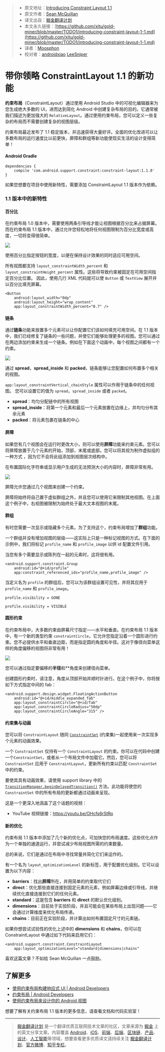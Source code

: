 > * 原文地址：[Introducing Constraint Layout 1.1](https://medium.com/google-developers/introducing-constraint-layout-1-1-d07fc02406bc)
> * 原文作者：[Sean McQuillan](https://medium.com/@objcode?source=post_header_lockup)
> * 译文出自：[掘金翻译计划](https://github.com/xitu/gold-miner)
> * 本文永久链接：[https://github.com/xitu/gold-miner/blob/master/TODO1/introducing-constraint-layout-1-1.md](https://github.com/xitu/gold-miner/blob/master/TODO1/introducing-constraint-layout-1-1.md)
> * 译者：[Moosphon](https://github.com/Moosphan)
> * 校对者：[androidxiao](https://github.com/androidxiao) [LeeSniper](https://github.com/LeeSniper)

# 带你领略 ConstraintLayout 1.1 的新功能

**约束布局**（ConstraintLayout）通过使用 Android Studio 中的可视化编辑器来为您生成绝大多数的 UI，进而达到简化 Android 中创建复杂布局的目的。它通常被我们描述为更加强大的 `RelativeLayout`。通过使用约束布局，您可以定义一些复杂的布局而不需要创建复杂的视图层级。

约束布局最近发布了 1.1 稳定版本，并迅速获得大量好评。全面的优化改进可以让多数布局的运行速度比以前更快，屏障和群组等新功能使现实生活的设计变得简单！

#### Android Gradle

```
dependencies {
    compile 'com.android.support.constraint:constraint-layout:1.1.0'
}
```

如果您想要在项目中使用新特性，需要添加 ConstraintLayout 1.1 版本作为依赖。

### 1.1 版本中的新特性

#### 百分比

在约束布局 1.0 版本中，需要使用两条引导线才能让视图根据百分比来占据屏幕。而在约束布局 1.1 版本中，通过允许您轻松地将任何视图限制为百分比宽度或高度，一切将变得很简单。

![](https://cdn-images-1.medium.com/max/800/1*uqU2HbwRZeik-P2Ny-leIg.jpeg)

使用百分比指定按钮的宽度，以便在保持设计效果的同时适应可用空间。

所有视图都支持 `layout_constraintWidth_percent` 和 `layout_constraintHeight_percent` 属性。这些将导致约束被固定在可用空间指定百分比位置。 因此，使用几行 XML 代码就可以使 `Button` 或 `TextView` 展开并以百分比填充屏幕。

```
<Button
    android:layout_width="0dp"
    android:layout_height="wrap_content"
    app:layout_constraintWidth_percent="0.7" />
```

#### 链条

通过**链条**功能来放置多个元素可以让你配置它们该如何填充可用空间。在 1.1 版本中，我们已经修复了链条的一些问题，并使它们能够处理更多的视图。您可以通过在两边添加约束来生成一个链条。例如在下面这个动画中，每个视图之间都有一个约束。

![](https://cdn-images-1.medium.com/max/800/1*3wFzyPS9Fpc-b52roKVSCQ.gif)

通过 **spread**，**spread_inside** 和 **packed**，链条能够让您配置如何布置多个相关的视图。

`app:layout_constraintVertical_chainStyle` 属性可以作用于链条中的任何视图。 您可以设置它的值为 `spread`，`spread_inside` 或者 `packed`。

*   **spread**：均匀分配链中的所有视图
*   **spread_inside**：将第一个元素和最后一个元素放置在边缘上，并均匀分布其余元素
*   **packed**：将元素包裹在链条的中心

#### 屏障

如果您有几个视图会在运行时更改大小，则可以使用**屏障**功能来约束元素。您可以将屏障放置于几个元素的开始，顶部，末尾或底部。您可以将其视为制作虚拟组的一种方式 ，因为它不会将此组添加到视图层次结构中。

在布置国际化字符串或显示用户生成的无法预测大小的内容时，屏障非常有用。

![](https://cdn-images-1.medium.com/max/800/1*6Moj_NLX9iIzfen3aUh6WA.gif)

屏障允许您通过几个视图来创建一个约束。

屏障将始终将自己置于虚拟群组之外，并且您可以使用它来限制其他视图。在上面这个例子中，右视图被限制为始终处于最大文本视图的末尾。

#### 群组

有时您需要一次显示或隐藏多个元素。为了支持这个，约束布局增加了**群组**功能。

一个群组并没有增加视图的层级——这实际上只是一种标记视图的方式。在下面的示例中，我们将标记 `profile_name` 和 `profile_image` 以供 id 配置文件引用。

当您有多个需要显示或陈列在一起的元素时，这将很有用。

```
<android.support.constraint.Group
    android:id="@+id/profile"
    app:constraint_referenced_ids="profile_name,profile_image" />
```

当定义名为 `profile` 的群组后，您可以为该群组设置可见性，并将其应用于 `profile_name` 和 `profile_image`。

```
profile.visibility = GONE

profile.visibility = VISIBLE
```

#### 圆形约束

在约束布局中，大多数约束由屏幕尺寸指定——水平和垂直。在约束布局 1.1 版本中，有一个新的类型约束 `constraintCircle`，它允许您指定沿着一个圆形进行约束。您不必提供水平和垂直边距，而是指定圆的角度和半径。这对于像径向菜单这样的角度偏移的视图将非常有用！

![](https://cdn-images-1.medium.com/max/800/1*dkCMb35o4HN7SVX8S1N3ig.gif)

您可以通过指定要偏移的**半径**和**角度来创建径向菜单。

创建圆形约束时，请注意，角度从顶部开始并顺时针进行。在这个例子中，你将按如下方式指定中间的 fab：

```
<android.support.design.widget.FloatingActionButton
    android:id="@+id/middle_expanded_fab"
    app:layout_constraintCircle="@+id/fab"
    app:layout_constraintCircleRadius="50dp"
    app:layout_constraintCircleAngle="315" />
```

#### 约束集与动画

您可以将 `ConstraintLayout` 随同 [`ConstraintSet`](https://developer.android.com/reference/android/support/constraint/ConstraintSet.html) (约束集)一起使用来一次实现多个元素的动画效果。

一个 `ConstraintSet` 仅持有一个 `ConstraintLayout` 的约束。你可以在代码中创建一个`ConstraintSet`，或者从一个布局文件中加载它。然后，您可以将 `ConstraintSet` 应用于 `ConstraintLayout`，更新所有约束以匹配 `ConstraintSet` 中的约束。

要使其具有动画效果，请使用 support library 中的 [`TransitionManager.beginDelayedTransition()`](https://developer.android.com/reference/android/transition/TransitionManager.html#beginDelayedTransition%28android.view.ViewGroup%29) 方法。此功能将使您的 `ConstraintSet` 中的所有布局的更新都通过动画来呈现。

这是一个更深入地涵盖了这个话题的视频：

* YouTube 视频链接：https://youtu.be/OHcfs6rStRo

#### 新的优化

约束布局 1.1 版本中添加了几个新的优化点，可加快您的布局速度。这些优化点作为一个单独的通道运行，并尝试减少布局视图所需的约束数量。

总的来说，它们是通过在布局中寻找常量并简化它们来运作的。

有一个名为 `layout_optimizationLevel` 的新标签，用于配置优化级别。它可以设置为以下内容：

*   **barriers**：找出**屏障**所在，并用简单的约束取代它们
*   **direct**：优化那些直接连接到固定元素的元素，例如屏幕边缘或引导线，并继续优化直接连接到它们的任何元素。
*   **standard**：这是包含 **barriers** 和 **direct** 的默认优化级别。
*   **dimensions**：目前处于实验阶段，并且可能会在某些布局上出现问题——它会通过计算维度来优化布局传递。
*   **chains**：目前正在实验阶段，并计算出如何布置固定尺寸的元素链。

如果你想尝试试验性的优化上述中的 **dimensions** 和 **chains**，你可以在 ConstraintLayout 中通过如下代码来启用它们：

```
<android.support.constraint.ConstraintLayout 
    app:layout_optimizationLevel="standard|dimensions|chains"
```

喜欢这篇文章？不如给 Sean McQuillan 一点鼓励。

## 了解更多

* [使用约束布局构建响应式 UI | Android Developers](https://developer.android.com/training/constraint-layout/index.html)
* [约束布局 | Android Developers](https://developer.android.com/reference/android/support/constraint/ConstraintLayout.html)
* [使用约束布局来设计你的 Android 视图](https://codelabs.developers.google.com/codelabs/constraint-layout/)

想要了解有关约束布局 1.1 版本的更多信息，请查看文档和代码实验室！

---

> [掘金翻译计划](https://github.com/xitu/gold-miner) 是一个翻译优质互联网技术文章的社区，文章来源为 [掘金](https://juejin.im) 上的英文分享文章。内容覆盖 [Android](https://github.com/xitu/gold-miner#android)、[iOS](https://github.com/xitu/gold-miner#ios)、[前端](https://github.com/xitu/gold-miner#前端)、[后端](https://github.com/xitu/gold-miner#后端)、[区块链](https://github.com/xitu/gold-miner#区块链)、[产品](https://github.com/xitu/gold-miner#产品)、[设计](https://github.com/xitu/gold-miner#设计)、[人工智能](https://github.com/xitu/gold-miner#人工智能)等领域，想要查看更多优质译文请持续关注 [掘金翻译计划](https://github.com/xitu/gold-miner)、[官方微博](http://weibo.com/juejinfanyi)、[知乎专栏](https://zhuanlan.zhihu.com/juejinfanyi)。

